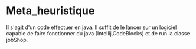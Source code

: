 # Meta_heuristique
Il s'agit d'un code effectuer en java. Il suffit de le lancer sur un logiciel capable de faire fonctionner du java (Intellij,CodeBlocks) et de run la classe jobShop.